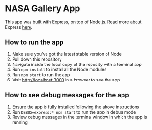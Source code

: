 # NASA Gallery App

This app was built with Express, on top of Node.js. Read more about Express [here](https://expressjs.com/).

## How to run the app

1. Make sure you've got the latest stable version of Node.
2. Pull down this repository
3. Navigate inside the local copy of the reposity with a terminal app
4. Run `npm install` to install all the Node modules
5. Run `npm start` to run the app
6. Visit [http://localhost:3000]() in a browser to see the app

## How to see debug messages for the app

1. Ensure the app is fully installed following the above instructions
2. Run `DEBUG=express:* npm start` to run the app in debug mode
3. Review debug messages in the terminal window in which the app is running